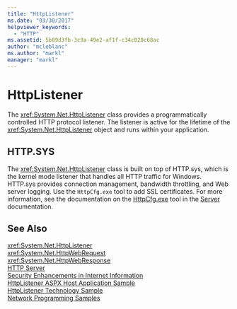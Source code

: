 ```yaml
---
title: "HttpListener"
ms.date: "03/30/2017"
helpviewer_keywords: 
  - "HTTP"
ms.assetid: 5b89d3fb-3c9a-49e2-af1f-c34c020c68ac
author: "mcleblanc"
ms.author: "markl"
manager: "markl"
---
```

# HttpListener
The <xref:System.Net.HttpListener> class provides a programmatically controlled HTTP protocol listener. The listener is active for the lifetime of the <xref:System.Net.HttpListener> object and runs within your application.  
  
## HTTP.SYS  
 The <xref:System.Net.HttpListener> class is built on top of HTTP.sys, which is the kernel mode listener that handles all HTTP traffic for Windows. HTTP.sys provides connection management, bandwidth throttling, and Web server logging. Use the `HttpCfg.exe` tool to add SSL certificates. For more information, see the documentation on the [HttpCfg.exe](https://go.microsoft.com/fwlink/?LinkID=178284) tool in the [Server](https://go.microsoft.com/fwlink/?LinkID=178285) documentation.  
  
## See Also  
 <xref:System.Net.HttpListener>  
 <xref:System.Net.HttpWebRequest>  
 <xref:System.Net.HttpWebResponse>  
 [HTTP Server](https://go.microsoft.com/fwlink/?LinkID=178285)  
 [Security Enhancements in Internet Information](https://go.microsoft.com/fwlink/?LinkID=178286)  
 [HttpListener ASPX Host Application Sample](https://go.microsoft.com/fwlink/?LinkID=179560)  
 [HttpListener Technology Sample](https://go.microsoft.com/fwlink/?LinkID=179558)  
 [Network Programming Samples](../../../docs/framework/network-programming/network-programming-samples.md)
